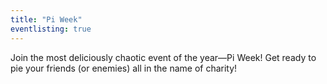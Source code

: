 ```yaml
---
title: "Pi Week"
eventlisting: true
---
```


Join the most deliciously chaotic event of the year—Pi Week! Get ready to pie your friends (or enemies) all in the name of charity!
